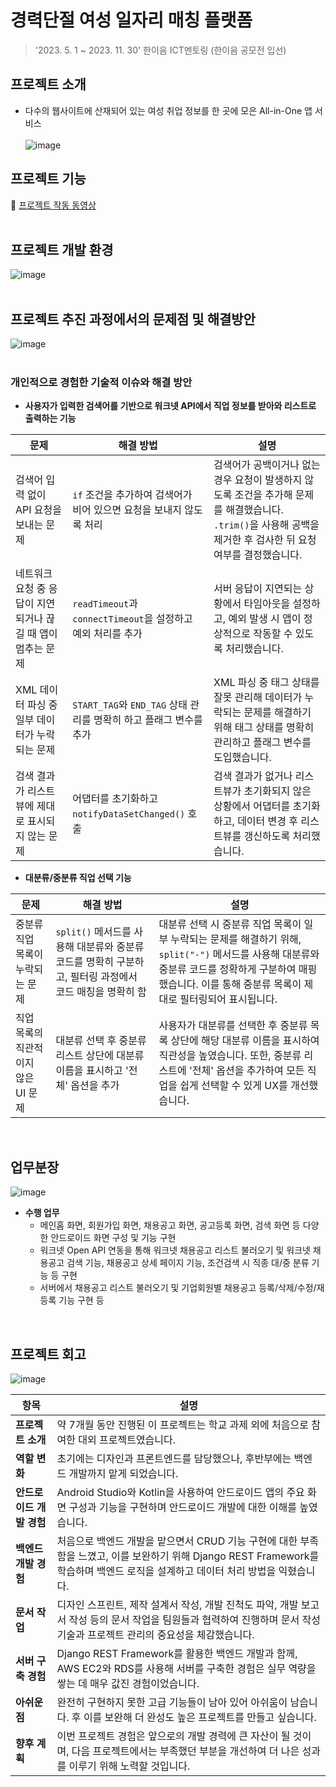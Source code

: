# 경력단절 여성 일자리 매칭 플랫폼
> '2023. 5. 1 ~ 2023. 11. 30' 한이음 ICT멘토링 (한이음 공모전 입선)

## 프로젝트 소개
- 다수의 웹사이트에 산재되어 있는 여성 취업 정보를 한 곳에 모은 All-in-One 앱 서비스<br><br>
![image](https://github.com/user-attachments/assets/710f3e3c-fa04-4788-8b25-ec34213efe21)

## 프로젝트 기능 
🔗 [프로젝트 작동 동영상](https://www.youtube.com/watch?v=BvQLZvN0I_0)
<br><br>

## 프로젝트 개발 환경
![image](https://github.com/user-attachments/assets/e0bacde1-6197-4efc-b35e-614fe61b4b67)
<br><br>

## 프로젝트 추진 과정에서의 문제점 및 해결방안
![image](https://github.com/user-attachments/assets/55d32c2b-6048-487e-9f67-0ac5093edbf0)
<br><br>

### 개인적으로 경험한 기술적 이슈와 해결 방안

- **사용자가 입력한 검색어를 기반으로 워크넷 API에서 직업 정보를 받아와 리스트로 출력하는 기능**

| **문제** | **해결 방법** | **설명** |
| --- | --- | --- |
| 검색어 입력 없이 API 요청을 보내는 문제 | `if` 조건을 추가하여 검색어가 비어 있으면 요청을 보내지 않도록 처리 | 검색어가 공백이거나 없는 경우 요청이 발생하지 않도록 조건을 추가해 문제를 해결했습니다. `.trim()`을 사용해 공백을 제거한 후 검사한 뒤 요청 여부를 결정했습니다. |
| 네트워크 요청 중 응답이 지연되거나 끊길 때 앱이 멈추는 문제 | `readTimeout`과 `connectTimeout`을 설정하고 예외 처리를 추가 | 서버 응답이 지연되는 상황에서 타임아웃을 설정하고, 예외 발생 시 앱이 정상적으로 작동할 수 있도록 처리했습니다. |
| XML 데이터 파싱 중 일부 데이터가 누락되는 문제 | `START_TAG`와 `END_TAG` 상태 관리를 명확히 하고 플래그 변수를 추가 | XML 파싱 중 태그 상태를 잘못 관리해 데이터가 누락되는 문제를 해결하기 위해 태그 상태를 명확히 관리하고 플래그 변수를 도입했습니다. |
| 검색 결과가 리스트뷰에 제대로 표시되지 않는 문제 | 어댑터를 초기화하고 `notifyDataSetChanged()` 호출 | 검색 결과가 없거나 리스트뷰가 초기화되지 않은 상황에서 어댑터를 초기화하고, 데이터 변경 후 리스트뷰를 갱신하도록 처리했습니다. |

- **대분류/중분류 직업 선택 기능**
  
| **문제** | **해결 방법** | **설명** |
| --- | --- | --- |
| 중분류 직업 목록이 누락되는 문제 | `split()` 메서드를 사용해 대분류와 중분류 코드를 명확히 구분하고, 필터링 과정에서 코드 매칭을 명확히 함 | 대분류 선택 시 중분류 직업 목록이 일부 누락되는 문제를 해결하기 위해, `split("-")` 메서드를 사용해 대분류와 중분류 코드를 정확하게 구분하여 매핑했습니다. 이를 통해 중분류 목록이 제대로 필터링되어 표시됩니다. |
| 직업 목록의 직관적이지 않은 UI 문제 | 대분류 선택 후 중분류 리스트 상단에 대분류 이름을 표시하고 '전체' 옵션을 추가 | 사용자가 대분류를 선택한 후 중분류 목록 상단에 해당 대분류 이름을 표시하여 직관성을 높였습니다. 또한, 중분류 리스트에 '전체' 옵션을 추가하여 모든 직업을 쉽게 선택할 수 있게 UX를 개선했습니다. |

<br>

## 업무분장
![image](https://github.com/user-attachments/assets/b9eeb434-ad96-48c7-b8ce-5b9eca5e14c9)

- <b>수행 업무</b>
  - 메인홈 화면, 회원가입 화면, 채용공고 화면, 공고등록 화면, 검색 화면 등 다양한 안드로이드 화면 구성 및 기능 구현
  - 워크넷 Open API 연동을 통해 워크넷 채용공고 리스트 불러오기 및 워크넷 채용공고 검색 기능, 채용공고 상세 페이지 기능, 조건검색 시 직종 대/중 분류 기능 등 구현
  - 서버에서 채용공고 리스트 불러오기 및 기업회원별 채용공고 등록/삭제/수정/재등록 기능 구현 등
<br>

## 프로젝트 회고
![image](https://github.com/user-attachments/assets/f4fa6e70-98bf-4d38-a867-61ec9374c2b8)

| **항목** | **설명** |
| --- | --- |
| **프로젝트 소개** | 약 7개월 동안 진행된 이 프로젝트는 학교 과제 외에 처음으로 참여한 대외 프로젝트였습니다. |
| **역할 변화** | 초기에는 디자인과 프론트엔드를 담당했으나, 후반부에는 백엔드 개발까지 맡게 되었습니다. |
| **안드로이드 개발 경험** | Android Studio와 Kotlin을 사용하여 안드로이드 앱의 주요 화면 구성과 기능을 구현하며 안드로이드 개발에 대한 이해를 높였습니다. |
| **백엔드 개발 경험** | 처음으로 백엔드 개발을 맡으면서 CRUD 기능 구현에 대한 부족함을 느꼈고, 이를 보완하기 위해 Django REST Framework를 학습하며 백엔드 로직을 설계하고 데이터 처리 방법을 익혔습니다. |
| **문서 작업** | 디자인 스프린트, 제작 설계서 작성, 개발 진척도 파악, 개발 보고서 작성 등의 문서 작업을 팀원들과 협력하여 진행하며 문서 작성 기술과 프로젝트 관리의 중요성을 체감했습니다. |
| **서버 구축 경험** | Django REST Framework를 활용한 백엔드 개발과 함께, AWS EC2와 RDS를 사용해 서버를 구축한 경험은 실무 역량을 쌓는 데 매우 값진 경험이었습니다. |
| **아쉬운 점** | 완전히 구현하지 못한 고급 기능들이 남아 있어 아쉬움이 남습니다. 후 이를 보완해 더 완성도 높은 프로젝트를 만들고 싶습니다. |
| **향후 계획** | 이번 프로젝트 경험은 앞으로의 개발 경력에 큰 자산이 될 것이며, 다음 프로젝트에서는 부족했던 부분을 개선하여 더 나은 성과를 이루기 위해 노력할 것입니다. |

<br>
